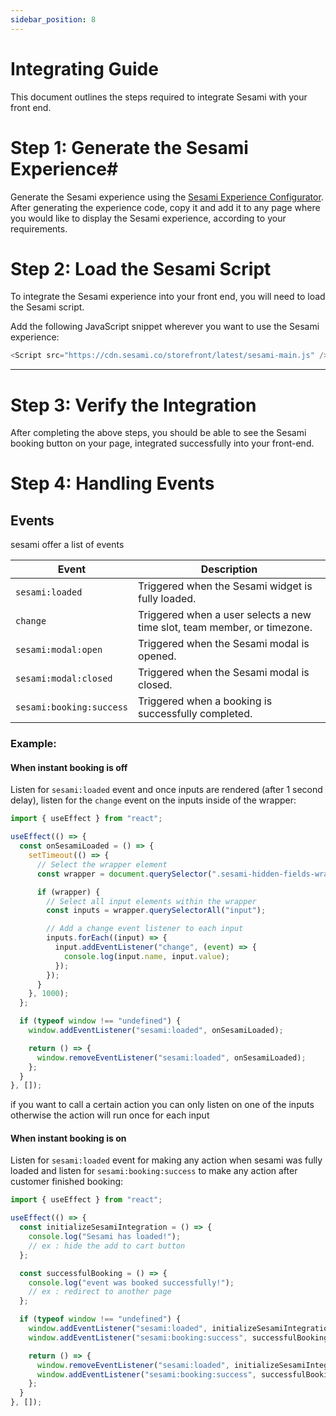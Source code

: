 ```yaml
---
sidebar_position: 8
---
```


# Integrating Guide

This document outlines the steps required to integrate Sesami with your front end.

# Step 1: Generate the Sesami Experience#

Generate the Sesami experience using the [Sesami Experience Configurator](/docs/storefront-integration/configurator/). After generating the experience code, copy it and add it to any page where you would like to display the Sesami experience, according to your requirements.

# Step 2: Load the Sesami Script

To integrate the Sesami experience into your front end, you will need to load the Sesami script.

Add the following JavaScript snippet wherever you want to use the Sesami experience:

```javascript
<Script src="https://cdn.sesami.co/storefront/latest/sesami-main.js" />
```

---

# Step 3: Verify the Integration

After completing the above steps, you should be able to see the Sesami booking button on your page, integrated successfully into your front-end.

# Step 4: Handling Events

## Events

sesami offer a list of events

| Event                    | Description                                                              |
| ------------------------ | ------------------------------------------------------------------------ |
| `sesami:loaded`          | Triggered when the Sesami widget is fully loaded.                        |
| `change`                 | Triggered when a user selects a new time slot, team member, or timezone. |
| `sesami:modal:open`      | Triggered when the Sesami modal is opened.                               |
| `sesami:modal:closed`    | Triggered when the Sesami modal is closed.                               |
| `sesami:booking:success` | Triggered when a booking is successfully completed.                      |

### Example:

#### When instant booking is off

Listen for `sesami:loaded` event and once inputs are rendered (after 1 second delay), listen for the `change` event on the inputs inside of the wrapper:

```javascript
import { useEffect } from "react";

useEffect(() => {
  const onSesamiLoaded = () => {
    setTimeout(() => {
      // Select the wrapper element
      const wrapper = document.querySelector(".sesami-hidden-fields-wrapper");

      if (wrapper) {
        // Select all input elements within the wrapper
        const inputs = wrapper.querySelectorAll("input");

        // Add a change event listener to each input
        inputs.forEach((input) => {
          input.addEventListener("change", (event) => {
            console.log(input.name, input.value);
          });
        });
      }
    }, 1000);
  };

  if (typeof window !== "undefined") {
    window.addEventListener("sesami:loaded", onSesamiLoaded);

    return () => {
      window.removeEventListener("sesami:loaded", onSesamiLoaded);
    };
  }
}, []);
```

if you want to call a certain action you can only listen on one of the inputs otherwise the action will run once for each input

#### When instant booking is on

Listen for `sesami:loaded` event for making any action when sesami was fully loaded and listen for `sesami:booking:success` to make any action after customer finished booking:

```javascript
import { useEffect } from "react";

useEffect(() => {
  const initializeSesamiIntegration = () => {
    console.log("Sesami has loaded!");
    // ex : hide the add to cart button
  };

  const successfulBooking = () => {
    console.log("event was booked successfully!");
    // ex : redirect to another page
  };

  if (typeof window !== "undefined") {
    window.addEventListener("sesami:loaded", initializeSesamiIntegration);
    window.addEventListener("sesami:booking:success", successfulBooking);

    return () => {
      window.removeEventListener("sesami:loaded", initializeSesamiIntegration);
      window.addEventListener("sesami:booking:success", successfulBooking);
    };
  }
}, []);
```
